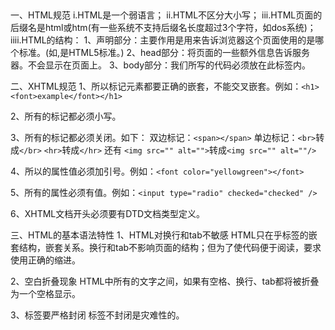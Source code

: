 ##
一、HTML规范
i.HTML是一个弱语言；
ii.HTML不区分大小写；
iii.HTML页面的后缀名是html或htm(有一些系统不支持后缀名长度超过3个字符，如dos系统)；
iiii.HTML的结构：
    1、声明部分：主要作用是用来告诉浏览器这个页面使用的是哪个标准。(如<!doctype html>,是HTML5标准。)
    2、head部分：将页面的一些额外信息告诉服务器。不会显示在页面上。
    3、body部分：我们所写的代码必须放在此标签内。

二、XHTML规范
1、所以标记元素都要正确的嵌套，不能交叉嵌套。例如：`<h1><font>example</font></h1>`

2、所有的标记都必须小写。

3、所有的标记都必须关闭。如下：
    双边标记：`<span></span>`
    单边标记：`<br>`转成`</br>` `<hr>`转成`</hr>` 
                还有 `<img src="" alt="">`转成`<img src="" alt=""/>`

4、所以的属性值必须加引号。例如：`<font color="yellowgreen"></font>`

5、所有的属性必须有值。例如：`<input type="radio" checked="checked" />`

6、XHTML文档开头必须要有DTD文档类型定义。

三、HTML的基本语法特性
1、HTML对换行和tab不敏感
    HTML只在乎标签的嵌套结构，嵌套关系。换行和tab不影响页面的结构；但为了使代码便于阅读，要求使用正确的缩进。

2、空白折叠现象
    HTML中所有的文字之间，如果有空格、换行、tab都将被折叠为一个空格显示。

3、标签要严格封闭
    标签不封闭是灾难性的。
